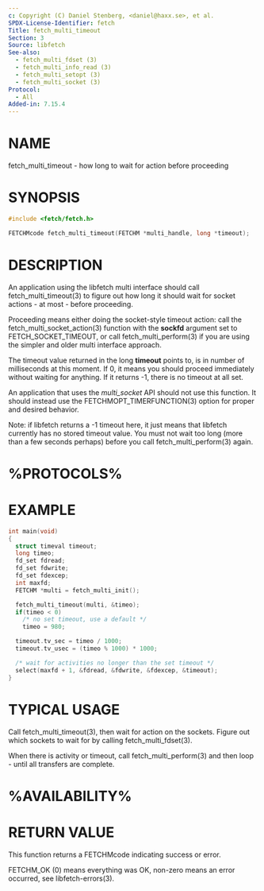 ```yaml
---
c: Copyright (C) Daniel Stenberg, <daniel@haxx.se>, et al.
SPDX-License-Identifier: fetch
Title: fetch_multi_timeout
Section: 3
Source: libfetch
See-also:
  - fetch_multi_fdset (3)
  - fetch_multi_info_read (3)
  - fetch_multi_setopt (3)
  - fetch_multi_socket (3)
Protocol:
  - All
Added-in: 7.15.4
---
```


# NAME

fetch_multi_timeout - how long to wait for action before proceeding

# SYNOPSIS

~~~c
#include <fetch/fetch.h>

FETCHMcode fetch_multi_timeout(FETCHM *multi_handle, long *timeout);
~~~

# DESCRIPTION

An application using the libfetch multi interface should call
fetch_multi_timeout(3) to figure out how long it should wait for socket
actions - at most - before proceeding.

Proceeding means either doing the socket-style timeout action: call the
fetch_multi_socket_action(3) function with the **sockfd** argument set
to FETCH_SOCKET_TIMEOUT, or call fetch_multi_perform(3) if you are using
the simpler and older multi interface approach.

The timeout value returned in the long **timeout** points to, is in number
of milliseconds at this moment. If 0, it means you should proceed immediately
without waiting for anything. If it returns -1, there is no timeout at all set.

An application that uses the *multi_socket* API should not use this function.
It should instead use the FETCHMOPT_TIMERFUNCTION(3) option for proper and
desired behavior.

Note: if libfetch returns a -1 timeout here, it just means that libfetch
currently has no stored timeout value. You must not wait too long (more than a
few seconds perhaps) before you call fetch_multi_perform(3) again.

# %PROTOCOLS%

# EXAMPLE

~~~c
int main(void)
{
  struct timeval timeout;
  long timeo;
  fd_set fdread;
  fd_set fdwrite;
  fd_set fdexcep;
  int maxfd;
  FETCHM *multi = fetch_multi_init();

  fetch_multi_timeout(multi, &timeo);
  if(timeo < 0)
    /* no set timeout, use a default */
    timeo = 980;

  timeout.tv_sec = timeo / 1000;
  timeout.tv_usec = (timeo % 1000) * 1000;

  /* wait for activities no longer than the set timeout */
  select(maxfd + 1, &fdread, &fdwrite, &fdexcep, &timeout);
}
~~~

# TYPICAL USAGE

Call fetch_multi_timeout(3), then wait for action on the sockets. Figure
out which sockets to wait for by calling fetch_multi_fdset(3).

When there is activity or timeout, call fetch_multi_perform(3) and then
loop - until all transfers are complete.

# %AVAILABILITY%

# RETURN VALUE

This function returns a FETCHMcode indicating success or error.

FETCHM_OK (0) means everything was OK, non-zero means an error occurred, see
libfetch-errors(3).
